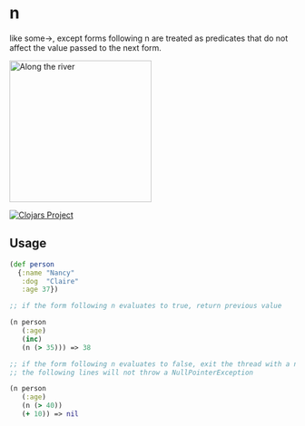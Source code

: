# n

like some->, except forms following n are treated as predicates that do not affect the value passed to the next form.

<img src="http://www.csstoday.com/UploadFiles/Multimedia/2015/4/201504161045388080.jpg"
 alt="Along the river" height="250" />

[![Clojars Project](https://img.shields.io/clojars/v/n.core.svg)](https://clojars.org/n.core)

## Usage

```clojure
(def person
  {:name "Nancy"
   :dog  "Claire"
   :age 37})

;; if the form following n evaluates to true, return previous value

(n person
   (:age)
   (inc)
   (n (> 35))) => 38

;; if the form following n evaluates to false, exit the thread with a nil
;; the following lines will not throw a NullPointerException

(n person
   (:age)
   (n (> 40))
   (+ 10)) => nil

```
